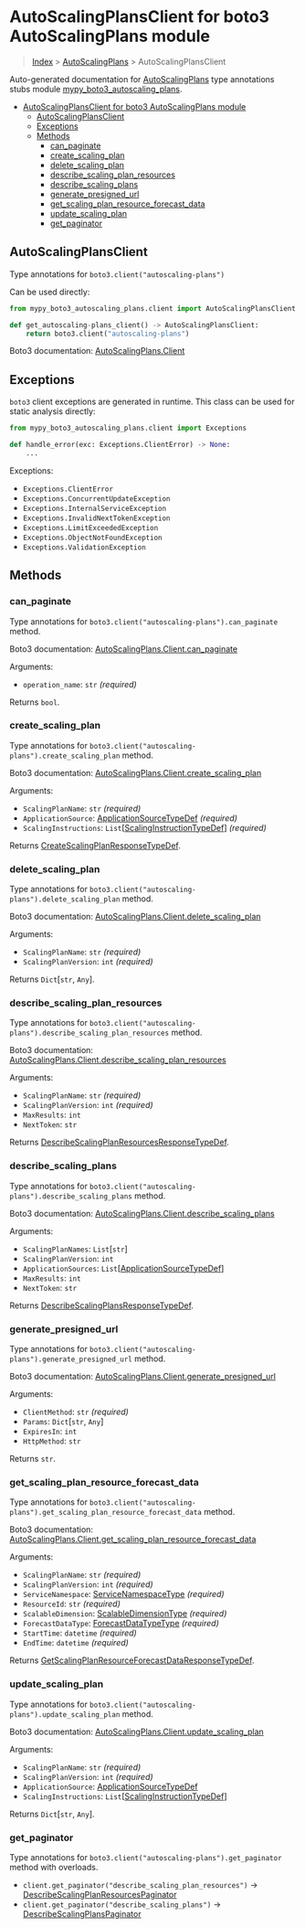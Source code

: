 # AutoScalingPlansClient for boto3 AutoScalingPlans module

> [Index](..) > [AutoScalingPlans](.) > AutoScalingPlansClient

Auto-generated documentation for
[AutoScalingPlans](https://boto3.amazonaws.com/v1/documentation/api/1.17.78/reference/services/autoscaling-plans.html#AutoScalingPlans)
type annotations stubs module
[mypy_boto3_autoscaling_plans](https://pypi.org/project/mypy-boto3-autoscaling-plans/).

- [AutoScalingPlansClient for boto3 AutoScalingPlans module](#autoscalingplansclient-for-boto3-autoscalingplans-module)
  - [AutoScalingPlansClient](#autoscalingplansclient)
  - [Exceptions](#exceptions)
  - [Methods](#methods)
    - [can_paginate](#can_paginate)
    - [create_scaling_plan](#create_scaling_plan)
    - [delete_scaling_plan](#delete_scaling_plan)
    - [describe_scaling_plan_resources](#describe_scaling_plan_resources)
    - [describe_scaling_plans](#describe_scaling_plans)
    - [generate_presigned_url](#generate_presigned_url)
    - [get_scaling_plan_resource_forecast_data](#get_scaling_plan_resource_forecast_data)
    - [update_scaling_plan](#update_scaling_plan)
    - [get_paginator](#get_paginator)

## AutoScalingPlansClient

Type annotations for `boto3.client("autoscaling-plans")`

Can be used directly:

```python
from mypy_boto3_autoscaling_plans.client import AutoScalingPlansClient

def get_autoscaling-plans_client() -> AutoScalingPlansClient:
    return boto3.client("autoscaling-plans")
```

Boto3 documentation:
[AutoScalingPlans.Client](https://boto3.amazonaws.com/v1/documentation/api/1.17.78/reference/services/autoscaling-plans.html#AutoScalingPlans.Client)

## Exceptions

`boto3` client exceptions are generated in runtime. This class can be used for
static analysis directly:

```python
from mypy_boto3_autoscaling_plans.client import Exceptions

def handle_error(exc: Exceptions.ClientError) -> None:
    ...
```

Exceptions:

- `Exceptions.ClientError`
- `Exceptions.ConcurrentUpdateException`
- `Exceptions.InternalServiceException`
- `Exceptions.InvalidNextTokenException`
- `Exceptions.LimitExceededException`
- `Exceptions.ObjectNotFoundException`
- `Exceptions.ValidationException`

## Methods

### can_paginate

Type annotations for `boto3.client("autoscaling-plans").can_paginate` method.

Boto3 documentation:
[AutoScalingPlans.Client.can_paginate](https://boto3.amazonaws.com/v1/documentation/api/1.17.78/reference/services/autoscaling-plans.html#AutoScalingPlans.Client.can_paginate)

Arguments:

- `operation_name`: `str` *(required)*

Returns `bool`.

### create_scaling_plan

Type annotations for `boto3.client("autoscaling-plans").create_scaling_plan`
method.

Boto3 documentation:
[AutoScalingPlans.Client.create_scaling_plan](https://boto3.amazonaws.com/v1/documentation/api/1.17.78/reference/services/autoscaling-plans.html#AutoScalingPlans.Client.create_scaling_plan)

Arguments:

- `ScalingPlanName`: `str` *(required)*
- `ApplicationSource`:
  [ApplicationSourceTypeDef](./type_defs.md#applicationsourcetypedef)
  *(required)*
- `ScalingInstructions`:
  `List`\[[ScalingInstructionTypeDef](./type_defs.md#scalinginstructiontypedef)\]
  *(required)*

Returns
[CreateScalingPlanResponseTypeDef](./type_defs.md#createscalingplanresponsetypedef).

### delete_scaling_plan

Type annotations for `boto3.client("autoscaling-plans").delete_scaling_plan`
method.

Boto3 documentation:
[AutoScalingPlans.Client.delete_scaling_plan](https://boto3.amazonaws.com/v1/documentation/api/1.17.78/reference/services/autoscaling-plans.html#AutoScalingPlans.Client.delete_scaling_plan)

Arguments:

- `ScalingPlanName`: `str` *(required)*
- `ScalingPlanVersion`: `int` *(required)*

Returns `Dict`\[`str`, `Any`\].

### describe_scaling_plan_resources

Type annotations for
`boto3.client("autoscaling-plans").describe_scaling_plan_resources` method.

Boto3 documentation:
[AutoScalingPlans.Client.describe_scaling_plan_resources](https://boto3.amazonaws.com/v1/documentation/api/1.17.78/reference/services/autoscaling-plans.html#AutoScalingPlans.Client.describe_scaling_plan_resources)

Arguments:

- `ScalingPlanName`: `str` *(required)*
- `ScalingPlanVersion`: `int` *(required)*
- `MaxResults`: `int`
- `NextToken`: `str`

Returns
[DescribeScalingPlanResourcesResponseTypeDef](./type_defs.md#describescalingplanresourcesresponsetypedef).

### describe_scaling_plans

Type annotations for `boto3.client("autoscaling-plans").describe_scaling_plans`
method.

Boto3 documentation:
[AutoScalingPlans.Client.describe_scaling_plans](https://boto3.amazonaws.com/v1/documentation/api/1.17.78/reference/services/autoscaling-plans.html#AutoScalingPlans.Client.describe_scaling_plans)

Arguments:

- `ScalingPlanNames`: `List`\[`str`\]
- `ScalingPlanVersion`: `int`
- `ApplicationSources`:
  `List`\[[ApplicationSourceTypeDef](./type_defs.md#applicationsourcetypedef)\]
- `MaxResults`: `int`
- `NextToken`: `str`

Returns
[DescribeScalingPlansResponseTypeDef](./type_defs.md#describescalingplansresponsetypedef).

### generate_presigned_url

Type annotations for `boto3.client("autoscaling-plans").generate_presigned_url`
method.

Boto3 documentation:
[AutoScalingPlans.Client.generate_presigned_url](https://boto3.amazonaws.com/v1/documentation/api/1.17.78/reference/services/autoscaling-plans.html#AutoScalingPlans.Client.generate_presigned_url)

Arguments:

- `ClientMethod`: `str` *(required)*
- `Params`: `Dict`\[`str`, `Any`\]
- `ExpiresIn`: `int`
- `HttpMethod`: `str`

Returns `str`.

### get_scaling_plan_resource_forecast_data

Type annotations for
`boto3.client("autoscaling-plans").get_scaling_plan_resource_forecast_data`
method.

Boto3 documentation:
[AutoScalingPlans.Client.get_scaling_plan_resource_forecast_data](https://boto3.amazonaws.com/v1/documentation/api/1.17.78/reference/services/autoscaling-plans.html#AutoScalingPlans.Client.get_scaling_plan_resource_forecast_data)

Arguments:

- `ScalingPlanName`: `str` *(required)*
- `ScalingPlanVersion`: `int` *(required)*
- `ServiceNamespace`:
  [ServiceNamespaceType](./literals.md#servicenamespacetype) *(required)*
- `ResourceId`: `str` *(required)*
- `ScalableDimension`:
  [ScalableDimensionType](./literals.md#scalabledimensiontype) *(required)*
- `ForecastDataType`:
  [ForecastDataTypeType](./literals.md#forecastdatatypetype) *(required)*
- `StartTime`: `datetime` *(required)*
- `EndTime`: `datetime` *(required)*

Returns
[GetScalingPlanResourceForecastDataResponseTypeDef](./type_defs.md#getscalingplanresourceforecastdataresponsetypedef).

### update_scaling_plan

Type annotations for `boto3.client("autoscaling-plans").update_scaling_plan`
method.

Boto3 documentation:
[AutoScalingPlans.Client.update_scaling_plan](https://boto3.amazonaws.com/v1/documentation/api/1.17.78/reference/services/autoscaling-plans.html#AutoScalingPlans.Client.update_scaling_plan)

Arguments:

- `ScalingPlanName`: `str` *(required)*
- `ScalingPlanVersion`: `int` *(required)*
- `ApplicationSource`:
  [ApplicationSourceTypeDef](./type_defs.md#applicationsourcetypedef)
- `ScalingInstructions`:
  `List`\[[ScalingInstructionTypeDef](./type_defs.md#scalinginstructiontypedef)\]

Returns `Dict`\[`str`, `Any`\].

### get_paginator

Type annotations for `boto3.client("autoscaling-plans").get_paginator` method
with overloads.

- `client.get_paginator("describe_scaling_plan_resources")` ->
  [DescribeScalingPlanResourcesPaginator](./paginators.md#describescalingplanresourcespaginator)
- `client.get_paginator("describe_scaling_plans")` ->
  [DescribeScalingPlansPaginator](./paginators.md#describescalingplanspaginator)
